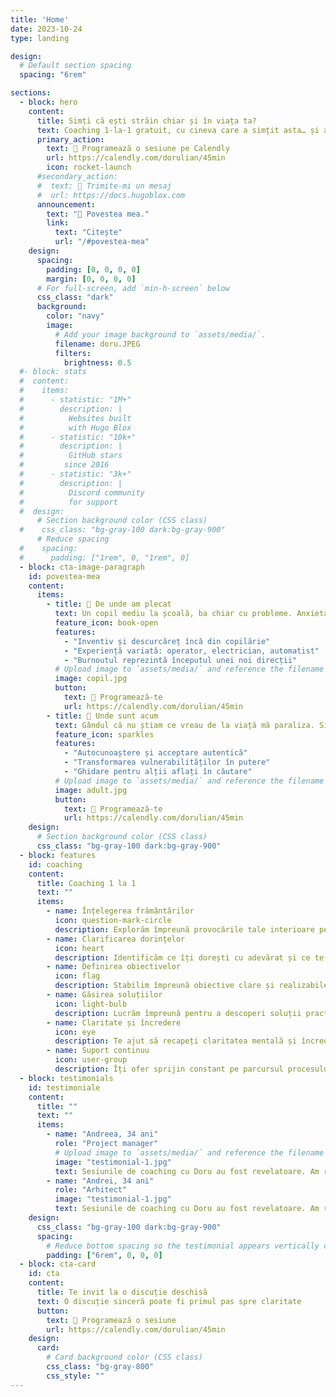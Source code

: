 ```yaml
---
title: 'Home'
date: 2023-10-24
type: landing

design:
  # Default section spacing
  spacing: "6rem"

sections:
  - block: hero
    content:
      title: Simți că ești străin chiar și în viața ta?
      text: Coaching 1-la-1 gratuit, cu cineva care a simțit asta… și a învățat să se regăsească.
      primary_action:
        text: 📅 Programează o sesiune pe Calendly
        url: https://calendly.com/dorulian/45min
        icon: rocket-launch
      #secondary_action:
      #  text: 📨 Trimite-mi un mesaj
      #  url: https://docs.hugoblox.com
      announcement:
        text: "📖 Povestea mea."
        link:
          text: "Citește"
          url: "/#povestea-mea"
    design:
      spacing:
        padding: [0, 0, 0, 0]
        margin: [0, 0, 0, 0]
      # For full-screen, add `min-h-screen` below
      css_class: "dark"
      background:
        color: "navy"
        image:
          # Add your image background to `assets/media/`.
          filename: doru.JPEG
          filters:
            brightness: 0.5
  #- block: stats
  #  content:
  #    items:
  #      - statistic: "1M+"
  #        description: |
  #          Websites built  
  #          with Hugo Blox
  #      - statistic: "10k+"
  #        description: |
  #          GitHub stars  
  #         since 2016
  #      - statistic: "3k+"
  #        description: |
  #          Discord community  
  #          for support
  #  design:
      # Section background color (CSS class)
  #    css_class: "bg-gray-100 dark:bg-gray-900"
      # Reduce spacing
  #    spacing:
  #      padding: ["1rem", 0, "1rem", 0]
  - block: cta-image-paragraph
    id: povestea-mea
    content:
      items:
        - title: 📖 De unde am plecat
          text: Un copil mediu la școală, ba chiar cu probleme. Anxietatea față de școală și profesori, combinată cu gândul că nu sunt suficient de capabil, mi-au creat mari probleme. Cu toate astea, eram un puști inventiv și descurcăreț. Am făcut bani din muncă pe câmp până la făcut decodoare TV pe  când HBO era bruiat. Am fost operator într-o sală de internet, apoi electrician pe șantier. Am făcut armata, dar m-am întors mai fragil decât am plecat. A urmat o perioadă de muncă ca electrician chiar și în SUA. Munca de jos m-a împins să urmez o facultate și apoi un master în automatizări. Am lucrat în fotografie și film și chiar am câștigat locul I la un festival de arte vizuale. În final, mi-am îndeplinit visul de a lucra ca automatist. Totuși, nu mi-am dat niciodată meritul. Mă simțeam insuficient. Burnoutul a fost inevitabil, dar a fost și începutul unei transformări.
          feature_icon: book-open
          features:
            - "Inventiv și descurcăreț încă din copilărie"
            - "Experiență variată: operator, electrician, automatist"
            - "Burnoutul reprezintă începutul unei noi direcții"
          # Upload image to `assets/media/` and reference the filename here
          image: copil.jpg
          button:
            text: 📅 Programează-te
            url: https://calendly.com/dorulian/45min
        - title: 🌱 Unde sunt acum
          text: Gândul că nu știam ce vreau de la viață mă paraliza. Simțeam că timpul trece și eu nu aparțin nicăieri. Eram tot timpul trist, mimam că e ok, dar nu era. Am ajuns să amân somnul doar ca să evit o nouă zi. Nu găseam sens în nimic. Dar apoi… am început să caut. Să mă ascult. Să înțeleg. Astăzi, nu sunt perfect și nici nu vreau să fiu. Însă știu cine sunt, ce vreau, ce merit. Am învățat să-mi accept vulnerabilitățile și să le transform în puncte de sprijin. Am înțeles că nu sunt singurul și, mai ales, că nici tu nu ești.
          feature_icon: sparkles
          features:
            - "Autocunoaștere și acceptare autentică"
            - "Transformarea vulnerabilităților în putere"
            - "Ghidare pentru alții aflați în căutare"
          # Upload image to `assets/media/` and reference the filename here
          image: adult.jpg
          button:
            text: 📅 Programează-te
            url: https://calendly.com/dorulian/45min
    design:
      # Section background color (CSS class)
      css_class: "bg-gray-100 dark:bg-gray-900"
  - block: features
    id: coaching
    content:
      title: Coaching 1 la 1
      text: ""
      items:
        - name: Înțelegerea frământărilor
          icon: question-mark-circle
          description: Explorăm împreună provocările tale interioare pentru a înțelege ce te apasă cu adevărat.
        - name: Clarificarea dorințelor
          icon: heart
          description: Identificăm ce îți dorești cu adevărat și ce te face cu adevărat fericit.
        - name: Definirea obiectivelor
          icon: flag
          description: Stabilim împreună obiective clare și realizabile, adaptate nevoilor tale.
        - name: Găsirea soluțiilor
          icon: light-bulb
          description: Lucrăm împreună pentru a descoperi soluții practice și eficiente la problemele tale.
        - name: Claritate și încredere
          icon: eye
          description: Te ajut să recapeți claritatea mentală și încrederea în propriile forțe.
        - name: Suport continuu
          icon: user-group
          description: Îți ofer sprijin constant pe parcursul procesului de transformare personală.
  - block: testimonials
    id: testimoniale
    content:
      title: ""
      text: ""
      items:
        - name: "Andreea, 34 ani"
          role: "Project manager"
          # Upload image to `assets/media/` and reference the filename here
          image: "testimonial-1.jpg"
          text: Sesiunile de coaching cu Doru au fost revelatoare. Am reușit să mă reconectez cu mine însumi și să-mi clarific direcția în viață. M-am simțit ascultat, înțeles și sprijinit la fiecare pas. Recomand din inimă!
        - name: "Andrei, 34 ani"
          role: "Arhitect"
          image: "testimonial-1.jpg"
          text: Sesiunile de coaching cu Doru au fost revelatoare. Am reușit să mă reconectez cu mine însumi și să-mi clarific direcția în viață. M-am simțit ascultat, înțeles și sprijinit la fiecare pas. Recomand din inimă!
    design:
      css_class: "bg-gray-100 dark:bg-gray-900"
      spacing:
        # Reduce bottom spacing so the testimonial appears vertically centered between sections
        padding: ["6rem", 0, 0, 0]
  - block: cta-card
    id: cta
    content:
      title: Te invit la o discuție deschisă
      text: O discuție sinceră poate fi primul pas spre claritate
      button:
        text: 📅 Programează o sesiune
        url: https://calendly.com/dorulian/45min
    design:
      card:
        # Card background color (CSS class)
        css_class: "bg-gray-800"
        css_style: ""
---
```

